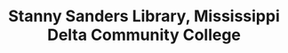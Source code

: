 ---
layout: repo
title: "Stanny Sanders Library, Mississippi Delta Community College"
id: 24043
permalink: repos/24043/
---